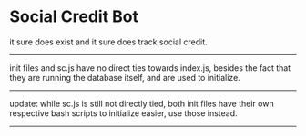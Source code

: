 <h1>Social Credit Bot</h5>
<p>
  it sure does exist and it sure does track social credit.
</p>
<hr></hr>
<p>
  init files and sc.js have no direct ties towards index.js, besides the fact that they are running the database itself, and are used to initialize.
</p>
<hr></hr>
<p>
  update: while sc.js is still not directly tied, both init files have their own respective bash scripts to initialize easier, use those instead.
</p>
<hr></hr>